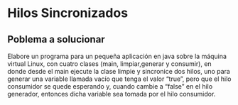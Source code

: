 # Hilos Sincronizados

## Poblema a solucionar 
Elabore un programa para un pequeña aplicación en java  sobre la máquina virtual Linux, con cuatro clases (main, limpiar,generar y consumir), en donde desde el main ejecute la clase limpie y sincronice dos hilos, uno para generar una variable llamada vacío que tenga el valor “true”, pero que el hilo consumidor se quede esperando y, cuando cambie a “false” en el hilo generador, entonces dicha variable sea tomada por el hilo consumidor.
